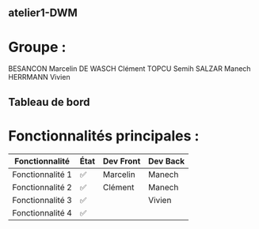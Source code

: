 ## atelier1-DWM

# Groupe :

BESANCON Marcelin DE WASCH Clément TOPCU Semih SALZAR Manech HERRMANN Vivien

## Tableau de bord

# Fonctionnalités principales :

| Fonctionnalité     | État    | Dev Front | Dev Back |
| ------------------ | ------- | --------- | -------- |
| Fonctionnalité 1   | ✅      | Marcelin  | Manech   |
| Fonctionnalité 2   | ✅      | Clément   | Manech   |
| Fonctionnalité 3   | ✅      |           | Vivien   |
| Fonctionnalité 4   | ✅      |           |          |
